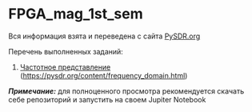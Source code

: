# FPGA_mag_1st_sem

Вся информация взята и переведена с сайта [PySDR.org](https://pysdr.org/index.html)

Перечень выполненных заданий:

1. [Частотное представление](./Frequency_domain/Frequency_domain.ipynb) (https://pysdr.org/content/frequency_domain.html)

_**Примечание:**_ для полноценного просмотра рекомендуется скачать себе репозиторий и запустить на своем Jupiter Notebook
